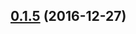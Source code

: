 <a name="0.1.5"></a>
## [0.1.5](https://github.com/i-am-digital/js-gpiozero/compare/0.1.5...v0.1.5) (2016-12-27)




